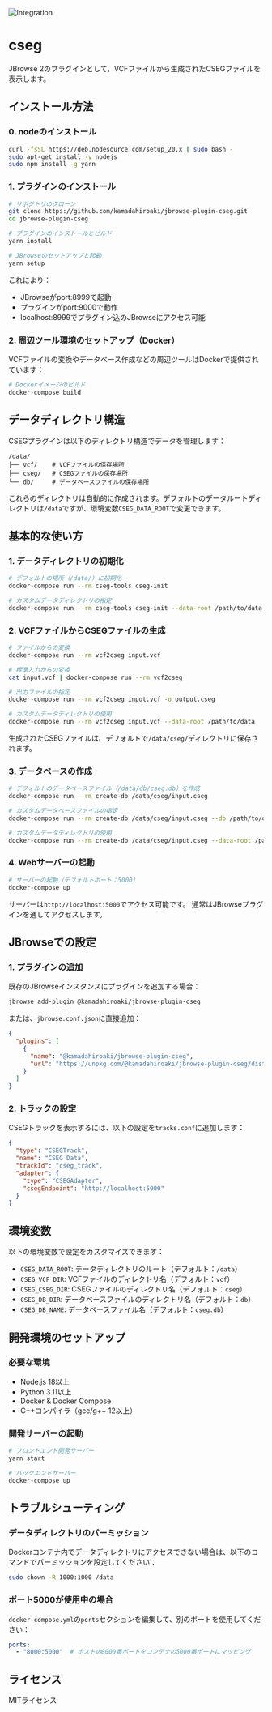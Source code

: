 ![Integration](https://github.com/GMOD/jbrowse-plugin-template/workflows/Integration/badge.svg?branch=main)

# cseg

JBrowse 2のプラグインとして、VCFファイルから生成されたCSEGファイルを表示します。

## インストール方法

### 0. nodeのインストール

```bash
curl -fsSL https://deb.nodesource.com/setup_20.x | sudo bash -
sudo apt-get install -y nodejs
sudo npm install -g yarn
```

### 1. プラグインのインストール

```bash
# リポジトリのクローン
git clone https://github.com/kamadahiroaki/jbrowse-plugin-cseg.git
cd jbrowse-plugin-cseg

# プラグインのインストールとビルド
yarn install

# JBrowseのセットアップと起動
yarn setup
```

これにより：
- JBrowseがport:8999で起動
- プラグインがport:9000で動作
- localhost:8999でプラグイン込のJBrowseにアクセス可能

### 2. 周辺ツール環境のセットアップ（Docker）

VCFファイルの変換やデータベース作成などの周辺ツールはDockerで提供されています：

```bash
# Dockerイメージのビルド
docker-compose build
```

## データディレクトリ構造

CSEGプラグインは以下のディレクトリ構造でデータを管理します：

```
/data/
├── vcf/    # VCFファイルの保存場所
├── cseg/   # CSEGファイルの保存場所
└── db/     # データベースファイルの保存場所
```

これらのディレクトリは自動的に作成されます。デフォルトのデータルートディレクトリは`/data`ですが、環境変数`CSEG_DATA_ROOT`で変更できます。

## 基本的な使い方

### 1. データディレクトリの初期化

```bash
# デフォルトの場所（/data/）に初期化
docker-compose run --rm cseg-tools cseg-init

# カスタムデータディレクトリの指定
docker-compose run --rm cseg-tools cseg-init --data-root /path/to/data
```

### 2. VCFファイルからCSEGファイルの生成

```bash
# ファイルからの変換
docker-compose run --rm vcf2cseg input.vcf

# 標準入力からの変換
cat input.vcf | docker-compose run --rm vcf2cseg

# 出力ファイルの指定
docker-compose run --rm vcf2cseg input.vcf -o output.cseg

# カスタムデータディレクトリの使用
docker-compose run --rm vcf2cseg input.vcf --data-root /path/to/data
```

生成されたCSEGファイルは、デフォルトで`/data/cseg/`ディレクトリに保存されます。

### 3. データベースの作成

```bash
# デフォルトのデータベースファイル（/data/db/cseg.db）を作成
docker-compose run --rm create-db /data/cseg/input.cseg

# カスタムデータベースファイルの指定
docker-compose run --rm create-db /data/cseg/input.cseg --db /path/to/output.db

# カスタムデータディレクトリの使用
docker-compose run --rm create-db /data/cseg/input.cseg --data-root /path/to/data
```

### 4. Webサーバーの起動

```bash
# サーバーの起動（デフォルトポート：5000）
docker-compose up
```

サーバーは`http://localhost:5000`でアクセス可能です。
通常はJBrowseプラグインを通してアクセスします。

## JBrowseでの設定

### 1. プラグインの追加

既存のJBrowseインスタンスにプラグインを追加する場合：

```bash
jbrowse add-plugin @kamadahiroaki/jbrowse-plugin-cseg
```

または、`jbrowse.conf.json`に直接追加：

```json
{
  "plugins": [
    {
      "name": "@kamadahiroaki/jbrowse-plugin-cseg",
      "url": "https://unpkg.com/@kamadahiroaki/jbrowse-plugin-cseg/dist/jbrowse-plugin-cseg.umd.production.min.js"
    }
  ]
}
```

### 2. トラックの設定

CSEGトラックを表示するには、以下の設定を`tracks.conf`に追加します：

```json
{
  "type": "CSEGTrack",
  "name": "CSEG Data",
  "trackId": "cseg_track",
  "adapter": {
    "type": "CSEGAdapter",
    "csegEndpoint": "http://localhost:5000"
  }
}
```

## 環境変数

以下の環境変数で設定をカスタマイズできます：

- `CSEG_DATA_ROOT`: データディレクトリのルート（デフォルト：`/data`）
- `CSEG_VCF_DIR`: VCFファイルのディレクトリ名（デフォルト：`vcf`）
- `CSEG_CSEG_DIR`: CSEGファイルのディレクトリ名（デフォルト：`cseg`）
- `CSEG_DB_DIR`: データベースファイルのディレクトリ名（デフォルト：`db`）
- `CSEG_DB_NAME`: データベースファイル名（デフォルト：`cseg.db`）

## 開発環境のセットアップ

### 必要な環境

- Node.js 18以上
- Python 3.11以上
- Docker & Docker Compose
- C++コンパイラ（gcc/g++ 12以上）

### 開発サーバーの起動

```bash
# フロントエンド開発サーバー
yarn start

# バックエンドサーバー
docker-compose up
```

## トラブルシューティング

### データディレクトリのパーミッション

Dockerコンテナ内でデータディレクトリにアクセスできない場合は、以下のコマンドでパーミッションを設定してください：

```bash
sudo chown -R 1000:1000 /data
```

### ポート5000が使用中の場合

`docker-compose.yml`の`ports`セクションを編集して、別のポートを使用してください：

```yaml
ports:
  - "8000:5000"  # ホストの8000番ポートをコンテナの5000番ポートにマッピング
```

## ライセンス

MITライセンス
